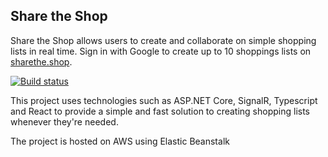 ## Share the Shop

Share the Shop allows users to create and collaborate on simple shopping lists in real time. Sign in with Google to create up to 10 shoppings lists on [sharethe.shop](https://sharethe.shop).

[![Build status](https://dev.azure.com/joetmazure/Share%20the%20Shop/_apis/build/status/Artefact%20Publish%20CI)](https://dev.azure.com/joetmazure/Share%20the%20Shop/_build/latest?definitionId=1)

This project uses technologies such as ASP.NET Core, SignalR, Typescript and React to provide a simple and fast solution to creating shopping lists whenever they're needed.

The project is hosted on AWS using Elastic Beanstalk
